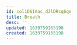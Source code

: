 ```yaml
---
id: coliD6IAac_dJlDRcq6qe
title: Breath
desc: ''
updated: 1639759165198
created: 1639759165198
---
```


